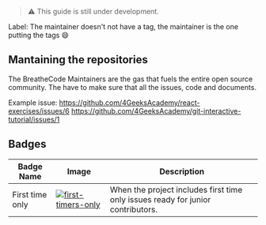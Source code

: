 > :warning: This guide is still under development.

Label: The maintainer doesn't not have a tag, the maintainer is the one putting the tags :smile:

## Mantaining the repositories

The BreatheCode Maintainers are the gas that fuels the entire open source community. The have to make sure that all the issues, code and documents.

Example issue:
https://github.com/4GeeksAcademy/react-exercises/issues/6
https://github.com/4GeeksAcademy/git-interactive-tutorial/issues/1

## Badges

| Badge Name  | Image | Description |
| ------      | ----  | ----        |
| First time only | [![first-timers-only](https://img.shields.io/badge/first--timers--only-friendly-blue.svg?style=flat-square)](https://www.firsttimersonly.com/) | When the project includes first time only issues ready for junior contributors. |
<!--stackedit_data:
eyJoaXN0b3J5IjpbLTk4NTQwNzg2MSwtMTE1NjE0NzA1LDEyMz
UxNDUyMjZdfQ==
-->
